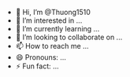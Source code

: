 - 👋 Hi, I’m @Thuong1510
- 👀 I’m interested in ...
- 🌱 I’m currently learning ...
- 💞️ I’m looking to collaborate on ...
- 📫 How to reach me ...
- 😄 Pronouns: ...
- ⚡ Fun fact: ...

<!---
Thuong1510/Thuong1510 is a ✨ special ✨ repository because its `README.md` (this file) appears on your GitHub profile.
You can click the Preview link to take a look at your changes.
--->
